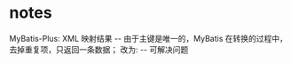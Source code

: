 # notes
MyBatis-Plus: XML 映射结果 -- <id colum="ID" property="id"/>
由于主键是唯一的，MyBatis 在转换的过程中，去掉重复项，只返回一条数据；
改为: --<result colum="ID" property="id"/> 可解决问题
